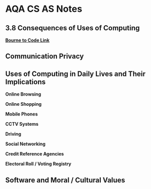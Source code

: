 # AQA CS AS Notes

## 3.8 Consequences of Uses of Computing

**[Bourne to Code Link](https://bournetocode.com/projects/AQA_AS_Theory/pages/AQA-AS-Theory-3.8/assets/player/KeynoteDHTMLPlayer.html#0)**

## Communication Privacy

## Uses of Computing in Daily Lives and Their Implications

**Online Browsing**

**Online Shopping**

**Mobile Phones**

**CCTV Systems**

**Driving**

**Social Networking**

**Credit Reference Agencies**

**Electoral Roll / Voting Registry**

## Software and Moral / Cultural Values
